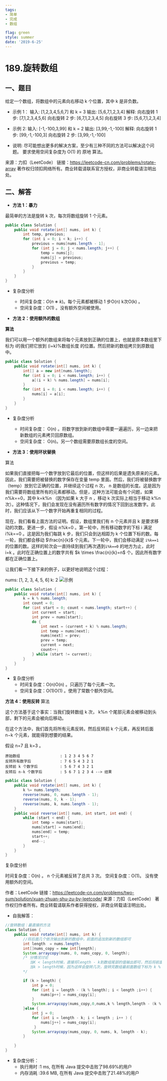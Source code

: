 ```yaml
---
tags: 
- 简单
- 完成
- 数组

flag: green
style: summer
date: '2019-6-25'
---
```




# 189.旋转数组

## 一、题目

给定一个数组，将数组中的元素向右移动 k 个位置，其中 k 是非负数。

- 示例 1：
输入: [1,2,3,4,5,6,7] 和 k = 3
输出: [5,6,7,1,2,3,4]
解释:
向右旋转 1 步: [7,1,2,3,4,5,6]
向右旋转 2 步: [6,7,1,2,3,4,5]
向右旋转 3 步: [5,6,7,1,2,3,4]

- 示例 2:
输入: [-1,-100,3,99] 和 k = 2
输出: [3,99,-1,-100]
解释: 
向右旋转 1 步: [99,-1,-100,3]
向右旋转 2 步: [3,99,-1,-100]

- 说明:
尽可能想出更多的解决方案，至少有三种不同的方法可以解决这个问题。
要求使用空间复杂度为 O(1) 的 原地 算法。

来源：力扣（LeetCode）
链接：https://leetcode-cn.com/problems/rotate-array
著作权归领扣网络所有。商业转载请联系官方授权，非商业转载请注明出处。



## 二、解答

- **方法 1：暴力**

最简单的方法是旋转 k 次，每次将数组旋转 1 个元素。

```Java
public class Solution {
    public void rotate(int[] nums, int k) {
        int temp, previous;
        for (int i = 0; i < k; i++) {
            previous = nums[nums.length - 1];
            for (int j = 0; j < nums.length; j++) {
                temp = nums[j];
                nums[j] = previous;
                previous = temp;
            }
        }
    }
}

```

- 复杂度分析
  - 时间复杂度：$O(n∗k)$。每个元素都被移动 1 步O(n) k次O(k) 。
  - 空间复杂度：O(1) 。没有额外空间被使用。


- **方法 2：使用额外的数组**


**算法**

我们可以用一个额外的数组来将每个元素放到正确的位置上，也就是原本数组里下标为 i的我们把它放到  (i+k)%数组长度   的位置。然后把新的数组拷贝到原数组中。

```Java
public class Solution {
    public void rotate(int[] nums, int k) {
        int[] a = new int[nums.length];
        for (int i = 0; i < nums.length; i++) {
            a[(i + k) % nums.length] = nums[i];
        }
        for (int i = 0; i < nums.length; i++) {
            nums[i] = a[i];
        }
    }
}
```

- 复杂度分析
  - 时间复杂度： O(n) 。将数字放到新的数组中需要一遍遍历，另一边来把新数组的元素拷贝回原数组。
  - 空间复杂度： O(n)。另一个数组需要原数组长度的空间。


- **方法 3：使用环状替换**

算法

如果我们直接把每一个数字放到它最后的位置，但这样的后果是遗失原来的元素。因此，我们需要把被替换的数字保存在变量 temp 里面。然后，我们将被替换数字（temp）放到它正确的位置，并继续这个过程 n 次， n 是数组的长度。这是因为我们需要将数组里所有的元素都移动。但是，这种方法可能会有个问题，如果 n%k==0，其中 k=k%n （因为如果 k 大于 n ，移动 k 次实际上相当于移动 k%n 次）。这种情况下，我们会发现在没有遍历所有数字的情况下回到出发数字。此时，我们应该从下一个数字开始再重复相同的过程。

现在，我们看看上面方法的证明。假设，数组里我们有 n 个元素并且 k 是要求移动的次数。更进一步，假设 n%k=0 。第一轮中，所有移动数字的下标 i 满足 i%k==0 。这是因为我们每跳 k 步，我们只会到达相距为 k 个位置下标的数。每一轮，我们都会移动 $\frac{n}{k}$ 个元素。下一轮中，我们会移动满足 `i%k==1` 的位置的数。这样的轮次会一直持续到我们再次遇到`i%k==0` 的地方为止，此时 i=k 。此时在正确位置上的数字共有 $k \times \frac{n}{k}=n$ 个。因此所有数字都在正确位置上。

让我们看一下接下来的例子，以更好地说明这个过程：

nums: [1, 2, 3, 4, 5, 6]
k: 2
![示例]($resource/%E7%A4%BA%E4%BE%8B.png)

```Java
public class Solution {
    public void rotate(int[] nums, int k) {
        k = k % nums.length;
        int count = 0;
        for (int start = 0; count < nums.length; start++) {
            int current = start;
            int prev = nums[start];
            do {
                int next = (current + k) % nums.length;
                int temp = nums[next];
                nums[next] = prev;
                prev = temp;
                current = next;
                count++;
            } while (start != current);
        }
    }
}
```

- 复杂度分析
  - 时间复杂度：O(n)O(n) 。只遍历了每个元素一次。
  - 空间复杂度：O(1)O(1) 。使用了常数个额外空间。


**方法 4：使用反转**
算法

这个方法基于这个事实：当我们旋转数组 k 次， k%n 个尾部元素会被移动到头部，剩下的元素会被向后移动。

在这个方法中，我们首先将所有元素反转。然后反转前 k 个元素，再反转后面 n−k 个元素，就能得到想要的结果。

假设 n=7 且 k=3 。
```
原始数组                  : 1 2 3 4 5 6 7
反转所有数字后             : 7 6 5 4 3 2 1
反转前 k 个数字后          : 5 6 7 4 3 2 1
反转后 n-k 个数字后        : 5 6 7 1 2 3 4 --> 结果
```

```Java
public class Solution {
    public void rotate(int[] nums, int k) {
        k %= nums.length;
        reverse(nums, 0, nums.length - 1);
        reverse(nums, 0, k - 1);
        reverse(nums, k, nums.length - 1);
    }
    public void reverse(int[] nums, int start, int end) {
        while (start < end) {
            int temp = nums[start];
            nums[start] = nums[end];
            nums[end] = temp;
            start++;
            end--;
        }
    }
}
```
复杂度分析

时间复杂度：O(n) 。 n 个元素被反转了总共 3 次。
空间复杂度：O(1)。 没有使用额外的空间。

作者：LeetCode
链接：https://leetcode-cn.com/problems/two-sum/solution/xuan-zhuan-shu-zu-by-leetcode/
来源：力扣（LeetCode）
著作权归作者所有。商业转载请联系作者获得授权，非商业转载请注明出处。



- 自我解答：

```java
//旋转数组：最直接的方法
class Solution {
    public void rotate(int[] nums, int k) {
        //将后面几个依次输出到新的数组中，前面的追加到新的数组即可
        int length  = nums.length;
        int[]nums_copy = new int[length];
        System.arraycopy(nums, 0, nums_copy, 0, length);
        /* 分情况讨论
           当K < length时候，直接将length - k到数组尾部的值输出即可，然后将前面的部分依次追加到后面；
           当k > length时候，因为这样会旋转几次，旋转完数组最前面数组下标为 k % length,然后其他同上； 
        */

        if (k > length) { 
            int p = 0;
            for (int i = length - (k % length); i < length ;i++) {
                nums[p++] = nums_copy[i];
            }
            System.arraycopy(nums_copy,0,nums,k % length,length - (k % length));
        }else {        
            int j = 0;
            for (int i = length - k; i < length ; i++ ) {
                nums[j++] = nums_copy[i];
             }
            System.arraycopy(nums_copy, 0, nums, k, length - k);
        }
        
    }
}
```

- 复杂度分析：
  - 执行用时 :1 ms, 在所有 Java 提交中击败了98.69%的用户
  - 内存消耗 :39.6 MB, 在所有 Java 提交中击败了21.48%的用户
